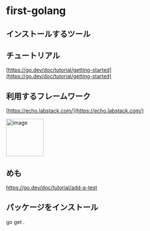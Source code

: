 # first-golang

## インストールするツール

## チュートリアル

[https://go.dev/doc/tutorial/getting-started](https://go.dev/doc/tutorial/getting-started)

## 利用するフレームワーク

[https://echo.labstack.com/](https://echo.labstack.com/)

<img width="102" alt="image" src="doc.drawio.svg">



## めも
https://go.dev/doc/tutorial/add-a-test


## パッケージをインストール　
go get . 

